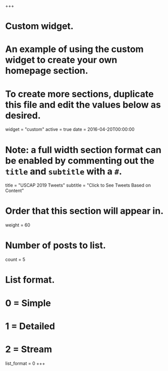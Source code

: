 +++
# Custom widget.
# An example of using the custom widget to create your own homepage section.
# To create more sections, duplicate this file and edit the values below as desired.
widget = "custom"
active = true
date = 2016-04-20T00:00:00

# Note: a full width section format can be enabled by commenting out the `title` and `subtitle` with a `#`.
title = "USCAP 2019 Tweets"
subtitle = "Click to See Tweets Based on Content"


# Order that this section will appear in.
weight = 60


# Number of posts to list.
count = 5

# List format.
#   0 = Simple
#   1 = Detailed
#   2 = Stream
list_format = 0
+++






